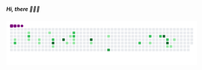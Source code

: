 ##### Hi, there 👋👋👋

![snake gif](https://github.com/Tredz01/Tredz01/blob/output/github-contribution-grid-snake.gif)
